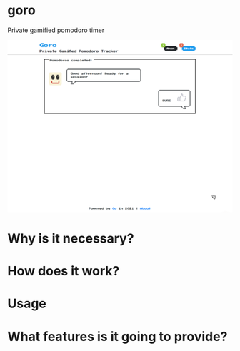 # goro
Private gamified pomodoro timer

![how-does-it-work](https://github.com/AlexanderBrese/goro/blob/main/docs/goro.gif)

# Why is it necessary?
# How does it work?
# Usage
# What features is it going to provide?